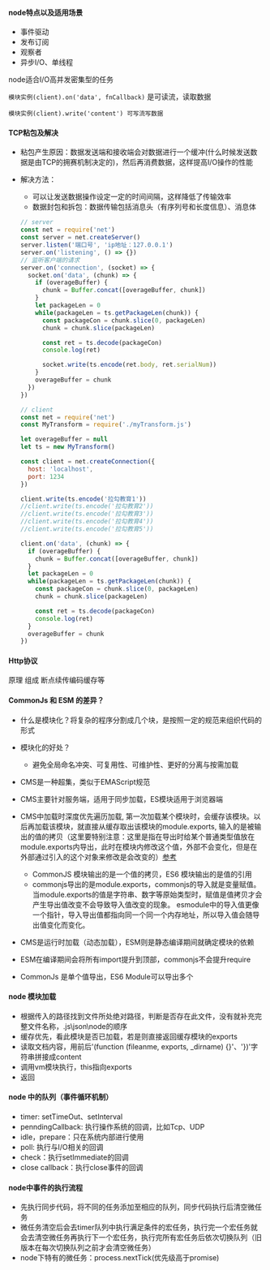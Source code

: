 #### node特点以及适用场景

- 事件驱动
- 发布订阅
- 观察者
- 异步I/O、单线程

node适合I/O高并发密集型的任务

`模块实例(client).on('data', fnCallback)` 是可读流，读取数据

`模块实例(client).write('content') 可写流写数据`

#### TCP粘包及解决

- 粘包产生原因：数据发送端和接收端会对数据进行一个缓冲(什么时候发送数据是由TCP的拥赛机制决定的)，然后再消费数据，这样提高I/O操作的性能

- 解决方法：

  - 可以让发送数据操作设定一定的时间间隔，这样降低了传输效率
  - 数据封包和拆包：数据传输包括消息头（有序列号和长度信息）、消息体

  ```js
  // server
  const net = require('net')
  const server = net.createServer()
  server.listen('端口号', 'ip地址：127.0.0.1')
  server.on('listening', () => {})
  // 监听客户端的请求
  server.on('connection', (socket) => {
    socket.on('data', (chunk) => {
      if (overageBuffer) {
        chunk = Buffer.concat([overageBuffer, chunk])
      }
      let packageLen = 0
      while(packageLen = ts.getPackageLen(chunk)) {
        const packageCon = chunk.slice(0, packageLen)
        chunk = chunk.slice(packageLen)
  
        const ret = ts.decode(packageCon)
        console.log(ret)
  
        socket.write(ts.encode(ret.body, ret.serialNum))
      }
      overageBuffer = chunk
    })
  })
  
  // client
  const net = require('net')
  const MyTransform = require('./myTransform.js')
  
  let overageBuffer = null 
  let ts = new MyTransform()
  
  const client = net.createConnection({
    host: 'localhost', 
    port: 1234
  })
  
  client.write(ts.encode('拉勾教育1'))
  //client.write(ts.encode('拉勾教育2'))
  //client.write(ts.encode('拉勾教育3'))
  //client.write(ts.encode('拉勾教育4'))
  //client.write(ts.encode('拉勾教育5'))
  
  client.on('data', (chunk) => {
    if (overageBuffer) {
      chunk = Buffer.concat([overageBuffer, chunk])
    }
    let packageLen = 0
    while(packageLen = ts.getPackageLen(chunk)) {
      const packageCon = chunk.slice(0, packageLen)
      chunk = chunk.slice(packageLen)
  
      const ret = ts.decode(packageCon)
      console.log(ret)
    }
    overageBuffer = chunk
  })
  ```

  

#### Http协议

原理 组成 断点续传编码缓存等

#### CommonJs 和 ESM 的差异？

- 什么是模块化？将复杂的程序分割成几个块，是按照一定的规范来组织代码的形式
- 模块化的好处？
  - 避免全局命名冲突、可复用性、可维护性、更好的分离与按需加载

- CMS是一种超集，类似于EMAScript规范
- CMS主要针对服务端，适用于同步加载，ES模块适用于浏览器端
- CMS中加载时深度优先遍历加载, 第一次加载某个模块时，会缓存该模块。以后再加载该模块，就直接从缓存取出该模块的module.exports, 输入的是被输出的值的拷贝（这里要特别注意：这里是指在导出时给某个普通类型值放在module.exports内导出，此时在模块内修改这个值，外部不会变化，但是在外部通过引入的这个对象来修改是会改变的）[参考](https://javascript.ruanyifeng.com/nodejs/module.html)
  - CommonJS 模块输出的是一个值的拷贝，ES6 模块输出的是值的引用
  - commonjs导出的是module.exports，commonjs的导入就是变量赋值。当module.exports的值是字符串、数字等原始类型时，赋值是值拷贝才会产生导出值改变不会导致导入值改变的现象。 esmodule中的导入值更像一个指针，导入导出值都指向同一个同一个内存地址，所以导入值会随导出值变化而变化。

- CMS是运行时加载（动态加载），ESM则是静态编译期间就确定模块的依赖
- ESM在编译期间会将所有import提升到顶部，commonjs不会提升require
- CommonJs 是单个值导出，ES6 Module可以导出多个

#### node 模块加载

- 根据传入的路径找到文件所处绝对路径，判断是否存在此文件，没有就补充完整文件名称，.js\json\node的顺序
- 缓存优先，看此模块是否已加载，若是则直接返回缓存模块的exports
- 读取文档内容，用前后'(function (fileanme, exports, _dirname) {}'、'})'字符串拼接成content
- 调用vm模块执行，this指向exports
- 返回

#### node 中的队列（事件循环机制）

- timer: setTimeOut、setInterval
- penndingCallback: 执行操作系统的回调，比如Tcp、UDP
- idle，prepare：只在系统内部进行使用
- poll: 执行与I/O相关的回调
- check：执行setImmediate的回调
- close callback：执行close事件的回调

#### node中事件的执行流程

- 先执行同步代码，将不同的任务添加至相应的队列，同步代码执行后清空微任务
- 微任务清空后会去timer队列中执行满足条件的宏任务，执行完一个宏任务就会去清空微任务再执行下一个宏任务，执行完所有宏任务后依次切换队列（旧版本在每次切换队列之前才会清空微任务）
- node下特有的微任务：process.nextTick(优先级高于promise)